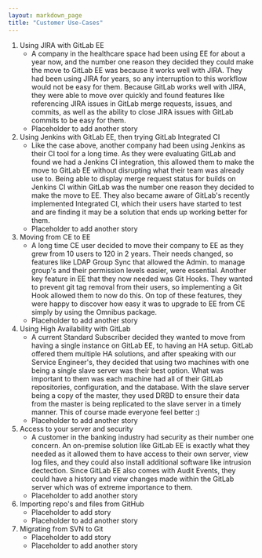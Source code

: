 ```yaml
---
layout: markdown_page
title: "Customer Use-Cases"
---
```

1. Using JIRA with GitLab EE
    * A company in the healthcare space had been using EE for about a year now,
    and the number one reason they decided they could make the move to GitLab EE
    was because it works well with JIRA. They had been using JIRA for years, so
    any interruption to this workflow would not be easy for them. Because GitLab
    works well with JIRA, they were able to move over quickly and found features
    like referencing JIRA issues in GitLab merge requests, issues, and commits,
    as well as the ability to close JIRA issues with GitLab commits to be easy
    for them.
    * Placeholder to add another story
1. Using Jenkins with GitLab EE, then trying GitLab Integrated CI
    * Like the case above, another company had been using Jenkins as their CI
    tool for a long time. As they were evaluating GitLab and found we had a
    Jenkins CI integration, this allowed them to make the move to GitLab EE
    without disrupting what their team was already use to. Being able to 
    display merge request status for builds on Jenkins CI within GitLab was the
    number one reason they decided to make the move to EE. They also became 
    aware of GitLab's recently implemented Integrated CI, which their users have 
    started to test and are finding it may be a solution that ends up working 
    better for them.
    * Placeholder to add another story
1. Moving from CE to EE
    * A long time CE user decided to move their company to EE as they grew from 
    10 users to 120 in 2 years. Their needs changed, so features like LDAP 
    Group Sync that allowed the Admin. to manage group's and their permission 
    levels easier, were essential. Another key feature in EE that they now 
    needed was Git Hooks. They wanted to prevent git tag removal from their 
    users, so implementing a Git Hook allowed them to now do this. On top of 
    these features, they were happy to discover how easy it was to upgrade to EE
    from CE simply by using the Omnibus package.
    * Placeholder to add another story
1. Using High Availability with GitLab
    * A current Standard Subscriber decided they wanted to move from having a 
    single instance on GitLab EE, to having an HA setup. GitLab offered them 
    multiple HA solutions, and after speaking with our Service Engineer's, they
    decided that using two machines with one being a single slave server was 
    their best option. What was important to them was each machine had all of
    their GitLab repositories, configuration, and the database. With the slave
    server being a copy of the master, they used DRBD to ensure their data from
    the master is being replicated to the slave server in a timely manner. This
    of course made everyone feel better :)
    * Placeholder to add another story
1. Access to your server and security 
    * A customer in the banking industry had security as their number one 
    concern. An on-premise solution like GitLab EE is exactly what they needed
    as it allowed them to have access to their own server, view log files, and 
    they could also install additional software like intrusion dectection. Since
    GitLab EE also comes with Audit Events, they could have a history and view 
    changes made within the GitLab server which was of extreme importance to 
    them.
    * Placeholder to add another story
1. Importing repo's and files from GitHub
    * Placeholder to add story
    * Placeholder to add another story
1. Migrating from SVN to Git
    * Placeholder to add story
    * Placeholder to add another story

